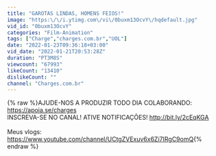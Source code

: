 ```yaml
---
title: "GAROTAS LINDAS, HOMENS FEIOS!"
image: "https:\/\/i.ytimg.com\/vi\/0buxm13OcvY\/hqdefault.jpg"
vid_id: "0buxm13OcvY"
categories: "Film-Animation"
tags: ["Charge","charges.com.br","UOL"]
date: "2022-01-23T09:36:18+03:00"
vid_date: "2022-01-21T20:53:28Z"
duration: "PT3M8S"
viewcount: "67993"
likeCount: "13410"
dislikeCount: ""
channel: "Charges.com.br"
---
```

{% raw %}AJUDE-NOS A PRODUZIR TODO DIA COLABORANDO: <a rel="nofollow" target="blank" href="https://apoia.se/charges">https://apoia.se/charges</a><br />INSCREVA-SE NO CANAL! ATIVE NOTIFICAÇÕES! <a rel="nofollow" target="blank" href="http://bit.ly/2cEqKGA">http://bit.ly/2cEqKGA</a><br /><br />Meus vlogs: <a rel="nofollow" target="blank" href="https://www.youtube.com/channel/UCtgZVExuv6x6Zi7IRgC9omQ">https://www.youtube.com/channel/UCtgZVExuv6x6Zi7IRgC9omQ</a>{% endraw %}
